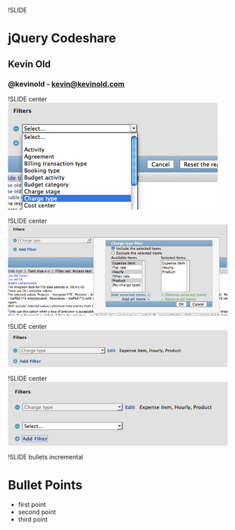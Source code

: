 !SLIDE 
# jQuery Codeshare #
## Kevin Old ##
### @kevinold - kevin@kevinold.com ###

!SLIDE center
![one](img/1.png)

!SLIDE center
![two](img/2.png)

!SLIDE center
![three](img/3.png)

!SLIDE center
![four](img/4.png)

!SLIDE bullets incremental
# Bullet Points #

* first point
* second point
* third point
